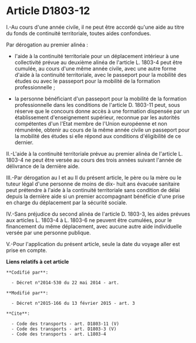 # Article D1803-12

I.-Au cours d'une année civile, il ne peut être accordé qu'une aide au titre du fonds de continuité territoriale, toutes
aides confondues. 

Par dérogation au premier alinéa :

- l'aide à la continuité territoriale pour un déplacement intérieur à une collectivité prévue au deuxième alinéa de l'article
L. 1803-4 peut être cumulée, au cours d'une même année civile, avec une autre forme d'aide à la continuité territoriale, avec
le passeport pour la mobilité des études ou avec le passeport pour la mobilité de la formation professionnelle ;

- la personne bénéficiant d'un passeport pour la mobilité de la formation professionnelle dans les conditions de l'article D.
1803-11 peut, sous réserve que le concours donne accès à une formation dispensée par un établissement d'enseignement
supérieur, reconnue par les autorités compétentes d'un l'Etat membre de l'Union européenne et non rémunérée, obtenir au cours
de la même année civile un passeport pour la mobilité des études si elle répond aux conditions d'éligibilité de ce dernier. 

II.-L'aide à la continuité territoriale prévue au premier alinéa de l'article L. 1803-4 ne peut être versée au cours des
trois années suivant l'année de délivrance de la dernière aide. 

III.-Par dérogation au I et au II du présent article, le père ou la mère ou le tuteur légal d'une personne de moins de dix-
huit ans évacuée sanitaire peut prétendre à l'aide à la continuité territoriale sans condition de délai depuis la dernière
aide si un premier accompagnant bénéficie d'une prise en charge du déplacement par la sécurité sociale. 

IV.-Sans préjudice du second alinéa de l'article D. 1803-3, les aides prévues aux articles L. 1803-4 à L. 1803-6 ne peuvent
être cumulées, pour le financement du même déplacement, avec aucune autre aide individuelle versée par une personne
publique. 

V.-Pour l'application du présent article, seule la date du voyage aller est prise en compte.

**Liens relatifs à cet article**

	**Codifié par**:

	  - Décret n°2014-530 du 22 mai 2014 - art.

	**Modifié par**:

	  - Décret n°2015-166 du 13 février 2015 - art. 3

	**Cite**:

	  - Code des transports - art. D1803-11 (V)
	  - Code des transports - art. D1803-3 (V)
	  - Code des transports - art. L1803-4
